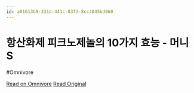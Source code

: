 ```yaml
---
id: a01613b9-331d-441c-83f3-8cc4045bd060
---
```


# 항산화제 피크노제놀의 10가지 효능 - 머니S
#Omnivore

[Read on Omnivore](https://omnivore.app/me/https-m-moneys-co-kr-article-2017102414438035128-190b57787d2)
[Read Original](https://m.moneys.co.kr/article/2017102414438035128)

